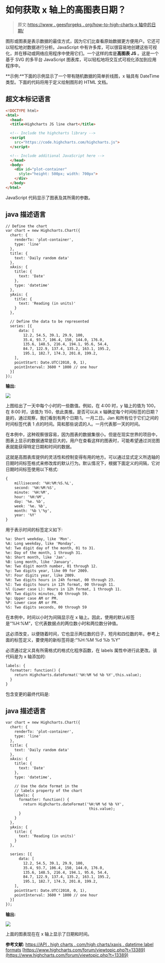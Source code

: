 # 如何获取 x 轴上的高图表日期？

> 原文:[https://www . geesforgeks . org/how-to-high-charts-x 轴中的日期/](https://www.geeksforgeeks.org/how-to-get-highcharts-dates-in-the-x-axis/)

图形或图表是表示数据的最佳方式，因为它们比查看原始数据更方便用户。它还可以轻松地对数据进行分析。JavaScript 中有许多库，可以很容易地创建这些可视化，并在移动或网络应用程序中使用它们。一个这样的库是**高图表 JS** 。这是一个基于 SVG 的多平台 JavaScript 图表库，可以轻松地将交互式可视化添加到应用程序中。

**示例:**下面的示例显示了一个带有随机数据的简单折线图，x 轴具有 DateTime 类型。下面的代码将用于定义绘制图形的 HTML 文档。

## 超文本标记语言

```html
<!DOCTYPE html>
<html>
  <head>
  <title>Highcharts JS line chart</title>

  <!-- Include the highcharts library -->
  <script 
    src="https://code.highcharts.com/highcharts.js">
  </script>

  <!-- Include additional JavaScript here -->
  </head>
  <body>
    <div id="plot-container" 
      style="height: 500px; width: 700px">
    </div>
  </body>
</html>
```

JavaScript 代码显示了图表及其所需的参数。

## java 描述语言

```html
// Define the chart
var chart = new Highcharts.Chart({
  chart: {
    renderTo: 'plot-container',
    type: 'line'
  },
  title: {
    text: 'Daily random data'
  },
  xAxis: {
    title: {
      text: 'Date'
    },
    type: 'datetime'
  },
  yAxis: {
    title: {
      text: 'Reading (in units)'
    }
  },

  // Define the data to be represented
  series: [{
      data: [
        12.2, 54.5, 39.1, 29.9, 100,
        35.4, 93.7, 106.4, 150, 144.0, 176.0,
        135.6, 148.5, 216.4, 194.1, 95.6, 54.4,
        84.7, 122.9, 137.4, 135.2, 163.1, 195.2,
        195.1, 182.7, 174.3, 201.8, 199.2, 
    ],
    pointStart: Date.UTC(2010, 0, 1),
    pointInterval: 3600 * 1000 // one hour
  }]
});
```

**输出:**

![](img/a1d07fc8affd1b9b9deb24210fa7650d.png)

上图给出了一天中每个小时的一些数值。例如，在 4:00 时，y 轴上的值为 100，在 8:00 时，该值为 150，依此类推。是否可以从 x 轴确定每个时间标签的日期？是的，通过观察，我们看到有两个日期:1。一月二日。Jan 和所有位于它们之间的时间标签代表 1 点的时间。简和那些说谎的人。一月代表那一天的时间。

在本例中，这种观察很容易，因为图表的数据集很小。但是在现实世界的项目中，图表上显示的数据通常是巨大的，用户在查看这样的图表时，可能希望通过浏览图表就能获得特定日期和时间的数据。

这就是高图表库提供的灵活性和控制变得有用的地方。可以通过显式定义所选轴的日期时间标签格式来修改库的默认行为。默认情况下，根据下面定义的间隔，它对日期时间标签使用以下格式:

```html
{
    millisecond: '%H:%M:%S.%L',
    second: '%H:%M:%S',
    minute: '%H:%M',
    hour: '%H:%M',
    day: '%e. %b',
    week: '%e. %b',
    month: '%b \'%y',
    year: '%Y'
}

```

用于表示时间的标签定义如下:

```html
%a: Short weekday, like 'Mon'.
%A: Long weekday, like 'Monday'.
%d: Two digit day of the month, 01 to 31.
%e: Day of the month, 1 through 31.
%b: Short month, like 'Jan'.
%B: Long month, like 'January'.
%m: Two digit month number, 01 through 12.
%y: Two digits year, like 09 for 2009.
%Y: Four digits year, like 2009.
%H: Two digits hours in 24h format, 00 through 23.
%I: Two digits hours in 12h format, 00 through 11.
%l (Lower case L): Hours in 12h format, 1 through 11.
%M: Two digits minutes, 00 through 59.
%p: Upper case AM or PM.
%P: Lower case AM or PM.
%S: Two digits seconds, 00 through 59

```

在本例中，时间以小时为间隔显示在 x 轴上。因此，使用的默认标签是“%H:%M”，它代表数据点的两位数小时和两位数分钟值。

这必须改变，以便随着时间，它也显示两位数的日子，短月和四位数的年。参考上面的标签定义，要使用的新标签将是:“%H:%M %d %b %Y”

必须通过定义具有所需格式的格式化程序函数，在 labels 属性中进行此更改。该代码是为 x 轴添加的:

```html
labels: {
  formatter: function() {
    return Highcharts.dateFormat('%H:%M %d %b %Y',this.value);
  }
}

```

包含变更的最终代码是:

## java 描述语言

```html
var chart = new Highcharts.Chart({
  chart: {
    renderTo: 'plot-container',
    type: 'line'
  },
  title: {
    text: 'Daily random data'
  },
  xAxis: {
    title: {
      text: 'Date'
    },
    type: 'datetime',

    // Use the date format in the
    // labels property of the chart
    labels: {
      formatter: function() {
        return Highcharts.dateFormat('%H:%M %d %b %Y',
                                      this.value);
      }
    }
  },
  yAxis: {
    title: {
      text: 'Reading (in units)'
    }
  },

  series: [{
      data: [
        12.2, 54.5, 39.1, 29.9, 100,
        35.4, 93.7, 106.4, 150, 144.0, 176.0,
        135.6, 148.5, 216.4, 194.1, 95.6, 54.4,
        84.7, 122.9, 137.4, 135.2, 163.1, 195.2,
        195.1, 182.7, 174.3, 201.8, 199.2, 
    ],
    pointStart: Date.UTC(2010, 0, 1),
    pointInterval: 3600 * 1000 // one hour
  }]
});
```

**输出:**

![](img/d420ee31b072eaec94604493b9be4c20.png)

上面的图表现在在 x 轴上显示了日期和时间。

**参考文献:**
[https://API . high charts . com/high charts/xaxis . datetime label formats](https://api.highcharts.com/highcharts/xAxis.dateTimeLabelFormats)
[https://www.highcharts.com/forum/viewtopic.php?t=13389](https://www.highcharts.com/forum/viewtopic.php?t=13389)